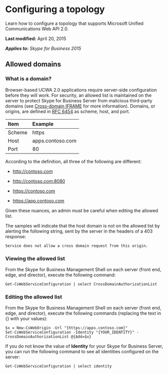 
# Configuring a topology
Learn how to configure a topology that supports Microsoft Unified Communications Web API 2.0.

 **Last modified:** April 20, 2015

 _**Applies to:** Skype for Business 2015_

## Allowed domains


### What is a domain?

Browser-based UCWA 2.0 applications require server-side configuration before they will work. For security, an allowed list is maintained on the server to protect Skype for Business Server from malicious third-party domains (see [Cross-domain IFRAME](Cross_domainIFRAME.md) for more information). Domains, or origins, are defined in [RFC 6454](http://tools.ietf.org/html/rfc6454) as scheme, host, and port.



|**Item**|**Example**|
|:-----|:-----|
|Scheme|https|
|Host|apps.contoso.com|
|Port|80|
According to the definition, all three of the following are different:


- http://contoso.com
 
- http://contoso.com:8080
 
- https://contoso.com
 
- https://app.contoso.com
 
Given these nuances, an admin must be careful when editing the allowed list.

The samples will indicate that the host domain is not on the allowed list by alerting the following string, sent by the server in the headers of a 403 response:




```
Service does not allow a cross domain request from this origin.
```


### Viewing the allowed list

From the Skype for Business Management Shell on each server (front end, edge, and director), execute the following command:


```
Get-CsWebServiceConfiguration | select CrossDomainAuthorizationList
```


### Editing the allowed list

From the Skype for Business Management Shell on each server (front end, edge, and director), execute the following commands (replacing the text in {} with your values):


```
$x = New-CsWebOrigin -Url "{https://apps.contoso.com}"
Set-CsWebServiceConfiguration -Identity "{YOUR_IDENTITY}" -CrossDomainAuthorizationList @{Add=$x}

```

If you do not know the value of **Identity** for your Skype for Business Server, you can run the following command to see all identities configured on the server:




```
Get-CsWebServiceConfiguration | select identity

```

